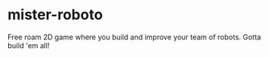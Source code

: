 # mister-roboto
Free roam 2D game where you build and improve your team of robots. Gotta build 'em all!
